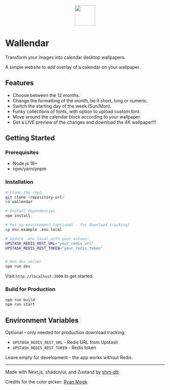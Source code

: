 <div align="center">
  <img src='app/favicon.ico' width="64" height="64"/>
</div>

# Wallendar

Transform your images into calendar desktop wallpapers.

A simple website to add overlay of a calendar on your wallpaper.

## Features

- Choose between the 12 months.
- Change the formatting of the month, be it short, long or numeric.
- Switch the starting day of the week (Sun/Mon).
- Funky collections of fonts, with option to upload custom font.
- Move around the calendar block according to your wallpaper.
- Get a LIVE preview of the changes and download the 4K wallpaper!!!

## Getting Started

### Prerequisites

- Node.js 18+
- npm/yarn/pnpm

### Installation

```bash
# Clone the repo
git clone <repository-url>
cd wallendar

# Install dependencies
npm install

# Set up environment (optional - for download tracking)
cp env.example .env.local

# Update .env.local with your values:
UPSTASH_REDIS_REST_URL="your_redis_url"
UPSTASH_REDIS_REST_TOKEN="your_redis_token"


# Run dev server
npm run dev
```

Visit `http://localhost:3000` to get started.

### Build for Production

```bash
npm run build
npm run start
```

## Environment Variables

Optional - only needed for production download tracking:

- `UPSTASH_REDIS_REST_URL` - Redis URL from Upstash
- `UPSTASH_REDIS_REST_TOKEN` - Redis token

Leave empty for development - the app works without Redis.

---

Made with Next.js, shadcn/ui, and Zustand by [shm-dtt](https://sohamdutta.in)

Credits for the color picker: [Ryan Mogk](https://modall.ca/lab/tailwindcss-react-color-picker)

